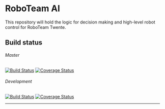 # RoboTeam AI
This repository will hold the logic for decision making and high-level robot control for RoboTeam Twente.


## Build status

###### Master    
[![Build Status](https://travis-ci.com/RoboTeamTwente/roboteam_ai.svg?branch=master)](https://travis-ci.com/RoboTeamTwente/roboteam_ai)
[![Coverage Status](https://coveralls.io/repos/github/RoboTeamTwente/roboteam_ai/badge.svg?branch=development)](https://coveralls.io/github/RoboTeamTwente/roboteam_ai?branch=master)

###### Development    
[![Build Status](https://travis-ci.com/RoboTeamTwente/roboteam_ai.svg?branch=development)](https://travis-ci.com/RoboTeamTwente/roboteam_ai)
[![Coverage Status](https://coveralls.io/repos/github/RoboTeamTwente/roboteam_ai/badge.svg?branch=development)](https://coveralls.io/github/RoboTeamTwente/roboteam_ai?branch=development)

---
